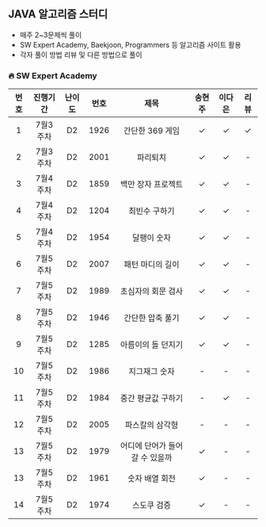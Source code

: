 ## JAVA 알고리즘 스터디
- 매주 2~3문제씩 풀이
- SW Expert Academy, Baekjoon, Programmers 등 알고리즘 사이트 활용
- 각자 풀이 방법 리뷰 및 다른 방법으로 풀이



### 🔥 SW Expert Academy

| 번호  |진행기간|난이도|번호|제목|송현주|이다은|리뷰|
|:---:|:---:|:------:|:---:|:---:|:---:|:---:|:---:|
|  1  |7월3주차|D2|1926|간단한 369 게임|✓|✓|✓|
|  2  | 7월3주차 |D2|2001|파리퇴치|✓|✓|-|
|  3  | 7월4주차 |D2|1859|백만 장자 프로젝트|✓|✓|-|
|  4  | 7월4주차 |D2|1204|최빈수 구하기|✓|✓|-|
|  5  | 7월4주차 |D2|1954|달팽이 숫자|✓|✓|-|
|  6  | 7월5주차 |D2|2007|패턴 마디의 길이|✓|✓|-|
|  7  | 7월5주차 |D2|1989|초심자의 회문 검사|✓|✓|-|
|  8  | 7월5주차 |D2|1946|간단한 압축 풀기|✓|✓|-|
|  9  | 7월5주차 |D2|1285|아름이의 돌 던지기|✓|✓|-|
|  10  | 7월5주차 |D2|1986|지그재그 숫자|-|-|-|
|  11  | 7월5주차 |D2|1984|중간 평균값 구하기|-|✓|-|
|  12  | 7월5주차 |D2|2005|파스칼의 삼각형|-|-|-|
|  13  | 7월5주차 |D2|1979|어디에 단어가 들어갈 수 있을까|✓|-|-|
|  13  | 7월5주차 |D2|1961|숫자 배열 회전|✓|-|-|
|  14  | 7월5주차 |D2|1974|스도쿠 검증|✓|-|-|
